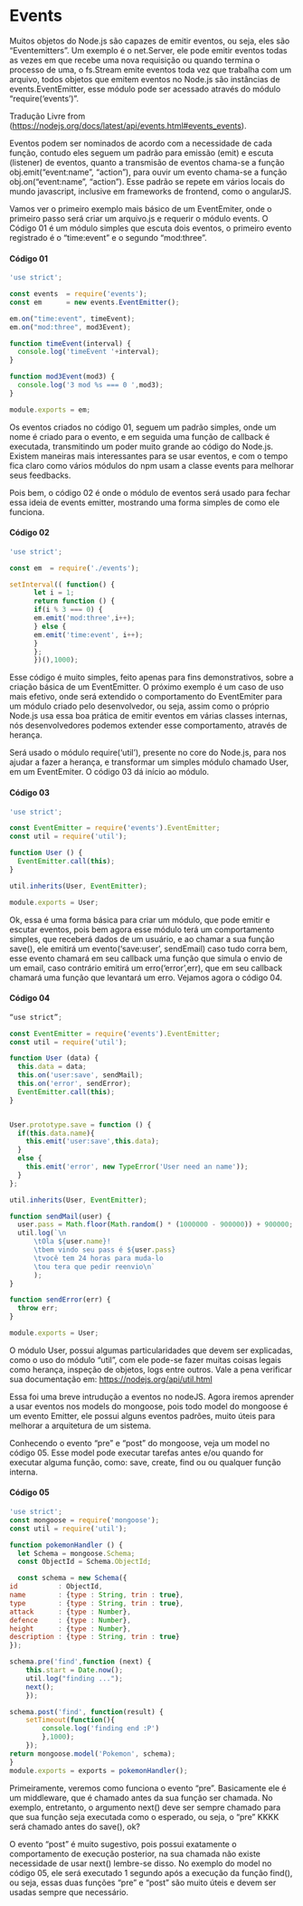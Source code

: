# Events

Muitos objetos do Node.js são capazes de emitir eventos, ou seja, eles são “Eventemitters”. Um exemplo é o net.Server, ele pode emitir eventos todas as vezes em que recebe uma nova requisição ou quando termina o processo de uma, o fs.Stream emite eventos toda vez que trabalha com um arquivo, todos objetos que emitem eventos no Node.js são instâncias de events.EventEmitter, esse módulo pode ser acessado através do módulo “require(‘events’)”.

Tradução Livre from (https://nodejs.org/docs/latest/api/events.html#events_events).

Eventos podem ser nominados de acordo com a necessidade de cada função, contudo eles seguem um padrão para emissão (emit) e escuta (listener) de eventos, quanto a transmisão de eventos chama-se a função obj.emit(“event:name”, “action”), para ouvir  um evento chama-se a função obj.on(“event:name”, “action”). Esse padrão se repete em vários locais do mundo javascript, inclusive em frameworks de frontend, como o angularJS.

Vamos ver o primeiro exemplo mais básico de um EventEmiter, onde o primeiro passo será criar um arquivo.js e requerir o módulo events. O Código 01 é um módulo simples que escuta dois eventos, o primeiro evento registrado é o “time:event” e o segundo “mod:three”.


#### Código 01
```js
'use strict';

const events  = require('events');
const em      = new events.EventEmitter();

em.on("time:event", timeEvent);
em.on("mod:three", mod3Event);

function timeEvent(interval) {
  console.log('timeEvent '+interval);
}

function mod3Event(mod3) {
  console.log('3 mod %s === 0 ',mod3);
}

module.exports = em;
```
Os eventos criados no código 01, seguem um padrão simples, onde um nome é criado para o evento, e em seguida uma função de callback é executada, transmitindo um poder muito grande ao código do Node.js. Existem maneiras mais interessantes para se usar eventos, e com o tempo fica claro como vários módulos do npm usam a classe events para melhorar seus feedbacks.

Pois bem, o código 02 é onde o módulo de eventos será usado para fechar essa ideia de events emitter, mostrando uma forma simples de como ele funciona.

####  Código 02
```js
'use strict';

const em  = require('./events');

setInterval(( function() {
      let i = 1;
      return function () {
      if(i % 3 === 0) {
      em.emit('mod:three',i++);
      } else {
      em.emit('time:event', i++);
      }
      };
      })(),1000);
```
Esse código é muito simples, feito apenas para fins demonstrativos, sobre a criação básica de um EventEmitter. O próximo exemplo é um caso de uso mais efetivo, onde será extendido o comportamento do EventEmiter para um módulo criado pelo desenvolvedor, ou seja, assim como o próprio Node.js usa essa boa prática de emitir eventos em várias classes internas, nós desenvolvedores podemos extender esse comportamento, através de herança.

Será usado o módulo require(‘util’), presente no core do Node.js, para nos ajudar a fazer a herança, e transformar um simples módulo chamado User, em um EventEmiter. O código 03 dá início ao módulo.

####  Código 03
```js
'use strict';

const EventEmitter = require('events').EventEmitter;
const util = require('util');

function User () {
  EventEmitter.call(this);
}

util.inherits(User, EventEmitter);

module.exports = User;
```
Ok, essa é uma forma básica para criar um módulo, que pode emitir e escutar eventos, pois bem agora esse módulo terá um comportamento simples, que receberá dados de um usuário, e ao chamar a sua função save(), ele emitirá um evento(‘save:user’, sendEmail) caso tudo corra bem, esse evento chamará em seu callback uma função que simula o envio de um email, caso contrário emitirá um erro(‘error’,err), que em seu callback chamará uma função que levantará um erro. Vejamos agora o código 04.

####  Código 04
```js
“use strict”;

const EventEmitter = require('events').EventEmitter;
const util = require('util');

function User (data) {
  this.data = data;
  this.on('user:save', sendMail);
  this.on('error', sendError);
  EventEmitter.call(this);
}


User.prototype.save = function () {  
  if(this.data.name){
    this.emit('user:save',this.data);
  }
  else {
    this.emit('error', new TypeError('User need an name'));
  }
};

util.inherits(User, EventEmitter);

function sendMail(user) {
  user.pass = Math.floor(Math.random() * (1000000 - 900000)) + 900000;
  util.log(`\n
      \tOla ${user.name}!
      \tbem vindo seu pass é ${user.pass}
      \tvocê tem 24 horas para muda-lo
      \tou tera que pedir reenvio\n`
      );
}

function sendError(err) {
  throw err;
}

module.exports = User;
```
O módulo User, possui algumas particularidades que devem ser explicadas, como o uso do módulo “util”, com ele pode-se fazer muitas coisas legais como herança, inspeção de objetos, logs entre outros. Vale a pena verificar sua documentação em: https://nodejs.org/api/util.html

Essa foi uma breve intrudução a eventos no nodeJS. Agora iremos aprender a usar eventos nos models do mongoose, pois todo model do mongoose é um evento Emitter, ele possui alguns eventos padrões, muito úteis para melhorar a arquitetura de um sistema.

Conhecendo o evento “pre” e “post” do mongoose, veja um model no código 05. Esse model pode executar tarefas antes e/ou quando for executar alguma função, como: save, create, find ou ou  qualquer função interna.

####  Código 05

```js
'use strict';
const mongoose = require('mongoose');
const util = require('util');

function pokemonHandler () {
  let Schema = mongoose.Schema;
  const ObjectId = Schema.ObjectId;         

  const schema = new Schema({
id          : ObjectId,
name        : {type : String, trin : true},
type        : {type : String, trin : true},
attack      : {type : Number},
defence     : {type : Number},
height      : {type : Number},
description : {type : String, trin : true}
});

schema.pre('find',function (next) {
    this.start = Date.now();
    util.log("finding ...");
    next();
    });

schema.post('find', function(result) {
    setTimeout(function(){
        console.log('finding end :P')
        },1000);
    });
return mongoose.model('Pokemon', schema);
}
module.exports = exports = pokemonHandler();
```

Primeiramente, veremos como funciona o evento “pre”. Basicamente ele é um middleware, que é chamado antes da sua função ser chamada. No exemplo, entretanto, o argumento next() deve ser sempre chamado para que sua função seja executada como o esperado, ou seja, o “pre” KKKK será chamado antes do save(), ok?

O evento “post” é muito sugestivo, pois possui exatamente o comportamento de execução posterior, na sua chamada não existe necessidade de usar next() lembre-se disso.   No exemplo do model no código 05, ele será executado 1 segundo após a execução da função find(), ou seja, essas duas funções “pre” e “post” são muito úteis e devem ser usadas sempre que necessário.


